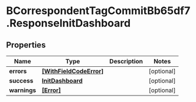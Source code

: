 # BCorrespondentTagCommitBb65df7.ResponseInitDashboard

## Properties

Name | Type | Description | Notes
------------ | ------------- | ------------- | -------------
**errors** | [**[WithFieldCodeError]**](WithFieldCodeError.md) |  | [optional] 
**success** | [**InitDashboard**](InitDashboard.md) |  | [optional] 
**warnings** | [**[Error]**](Error.md) |  | [optional] 


